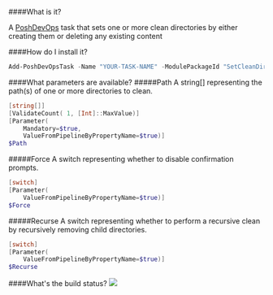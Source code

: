 ####What is it?

A [PoshDevOps](https://github.com/PoshDevOps/PoshDevOps) task that sets one or more clean directories by either creating them or deleting any existing content

####How do I install it?

```PowerShell
Add-PoshDevOpsTask -Name "YOUR-TASK-NAME" -ModulePackageId "SetCleanDir"
```

####What parameters are available?
#####Path
A string[] representing the path(s) of one or more directories to clean.
```PowerShell
[string[]]
[ValidateCount( 1, [Int]::MaxValue)]
[Parameter(
	Mandatory=$true,
	ValueFromPipelineByPropertyName=$true)]
$Path
```

#####Force
A switch representing whether to disable confirmation prompts.
```PowerShell
[switch]
[Parameter(
	ValueFromPipelineByPropertyName=$true)]
$Force
```

#####Recurse
A switch representing whether to perform a recursive clean by recursively removing child directories.
```PowerShell
[switch]
[Parameter(
	ValueFromPipelineByPropertyName=$true)]
$Recurse
```

####What's the build status?
![](https://ci.appveyor.com/api/projects/status/0mhxw7odiyf41p4v?svg=true)

